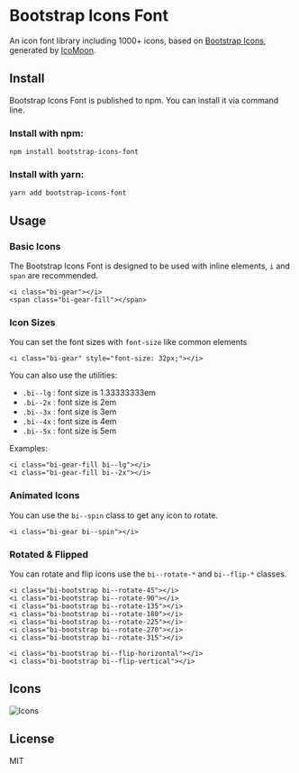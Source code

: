 # Bootstrap Icons Font

An icon font library including 1000+ icons, based on [Bootstrap Icons](https://icons.getbootstrap.com/), generated by [IcoMoon](https://icomoon.io/).

## Install

Bootstrap Icons Font is published to npm. You can install it via command line.

### Install with npm:

    npm install bootstrap-icons-font
    
### Install with yarn:

    yarn add bootstrap-icons-font
   
## Usage

### Basic Icons

The Bootstrap Icons Font is designed to be used with inline elements, `i` and `span` are recommended.

    <i class="bi-gear"></i>
    <span class="bi-gear-fill"></span>

### Icon Sizes

You can set the font sizes with `font-size` like common elements

    <i class="bi-gear" style="font-size: 32px;"></i>
    
You can also use the utilities:

- `.bi--lg` : font size is 1.33333333em
- `.bi--2x` : font size is 2em
- `.bi--3x` : font size is 3em
- `.bi--4x` : font size is 4em
- `.bi--5x` : font size is 5em

Examples:

    <i class="bi-gear-fill bi--lg"></i>
    <i class="bi-gear-fill bi--2x"></i>

### Animated Icons

You can use the `bi--spin` class to get any icon to rotate.

    <i class="bi-gear bi--spin"></i>
    
### Rotated & Flipped

You can rotate and flip icons use the `bi--rotate-*` and `bi--flip-*` classes.

    <i class="bi-bootstrap bi--rotate-45"></i>
    <i class="bi-bootstrap bi--rotate-90"></i>
    <i class="bi-bootstrap bi--rotate-135"></i>
    <i class="bi-bootstrap bi--rotate-180"></i>
    <i class="bi-bootstrap bi--rotate-225"></i>
    <i class="bi-bootstrap bi--rotate-270"></i>
    <i class="bi-bootstrap bi--rotate-315"></i>
    
    <i class="bi-bootstrap bi--flip-horizontal"></i>
    <i class="bi-bootstrap bi--flip-vertical"></i>
    
## Icons

![Icons](https://user-images.githubusercontent.com/98681/85891337-be640680-b7a3-11ea-84a0-0a103fce118c.png)

## License

MIT

